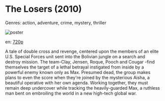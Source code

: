 # The Losers (2010)

Genres: action, adventure, crime, mystery, thriller

![poster](http://image.tmdb.org/t/p/w500/e67D7pMpWoo1ckY2QQaKYxhvVuy.jpg)

en:
  [720p](magnet:?xt=urn:btih:7C5E4172EAC1BB0900AAF5D3112642B01BA0C635&tr=udp://glotorrents.pw:6969/announce&tr=udp://tracker.opentrackr.org:1337/announce&tr=udp://torrent.gresille.org:80/announce&tr=udp://tracker.openbittorrent.com:80&tr=udp://tracker.coppersurfer.tk:6969&tr=udp://tracker.leechers-paradise.org:6969&tr=udp://p4p.arenabg.ch:1337&tr=udp://tracker.internetwarriors.net:1337)
  


A tale of double cross and revenge, centered upon the members of an elite U.S. Special Forces unit sent into the Bolivian jungle on a search and destroy mission. The team-Clay, Jensen, Roque, Pooch and Cougar -find themselves the target of a lethal betrayal instigated from inside by a powerful enemy known only as Max. Presumed dead, the group makes plans to even the score when they're joined by the mysterious Aisha, a beautiful operative with her own agenda. Working together, they must remain deep undercover while tracking the heavily-guarded Max, a ruthless man bent on embroiling the world in a new high-tech global war.